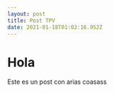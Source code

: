 ```yaml
---
layout: post
title: Post TPV
date: 2021-01-18T01:02:16.952Z
---
```

# Hola



Este es un post con arias coasass
